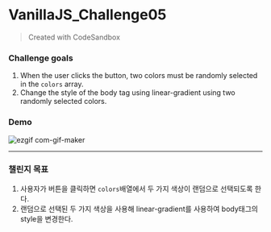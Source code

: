 # VanillaJS_Challenge05
> Created with CodeSandbox



### Challenge goals
1. When the user clicks the button, two colors must be randomly selected in the `colors` array.
2. Change the style of the body tag using linear-gradient using two randomly selected colors. 

### Demo
![ezgif com-gif-maker](https://user-images.githubusercontent.com/39400030/154517297-8ba9a4dd-2fa3-444d-8b52-d1eb28c28818.gif)

---
### 챌린지 목표
1. 사용자가 버튼을 클릭하면  `colors`배열에서 두 가지 색상이 랜덤으로 선택되도록 한다.
2. 랜덤으로 선택된 두 가지 색상을 사용해 linear-gradient를 사용하여 body태그의 style을 변경한다.
